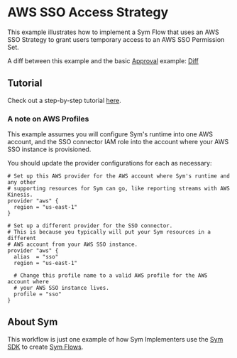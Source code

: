 # AWS SSO Access Strategy

This example illustrates how to implement a Sym Flow that uses an AWS SSO Strategy to grant users temporary access to an AWS SSO Permission Set.

A diff between this example and the basic [Approval](../approvals) example: [Diff](https://github.com/symopsio/examples/compare/5b76c7ec7f23014b8aeb8e09c94165848d90780c...7b0f47fda4d044d5ef5471ce651dfc60567708a8)

## Tutorial

Check out a step-by-step tutorial [here](https://docs.symops.com/docs/aws-sso).

### A note on AWS Profiles

This example assumes you will configure Sym's runtime into one AWS account, and the SSO connector IAM role into the account where your AWS SSO instance is provisioned.

You should update the provider configurations for each as necessary:

```hcl
# Set up this AWS provider for the AWS account where Sym's runtime and any other
# supporting resources for Sym can go, like reporting streams with AWS Kinesis.
provider "aws" {
  region = "us-east-1"
}

# Set up a different provider for the SSO connector.
# This is because you typically will put your Sym resources in a different
# AWS account from your AWS SSO instance.
provider "aws" {
  alias  = "sso"
  region = "us-east-1"

  # Change this profile name to a valid AWS profile for the AWS account where
  # your AWS SSO instance lives.
  profile = "sso"
}
```

## About Sym

This workflow is just one example of how Sym Implementers use the [Sym SDK](https://docs.symops.com/docs) to create [Sym Flows](https://docs.symops.com/docs/sym-access-flows).
